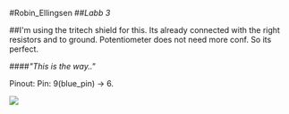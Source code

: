 #Robin_Ellingsen
##*Labb 3*

##I'm using the tritech shield for this.
Its already connected with the right resistors and to ground.
Potentiometer does not need more conf.
So its perfect. 


####*"This is the way.."*

Pinout:
Pin:
9(blue_pin) -> 6.


<img src="https://images-wixmp-ed30a86b8c4ca887773594c2.wixmp.com/f/ea196117-0b64-49b7-b13f-79f43cf77e53/ddjidrq-967891d0-44fd-422e-a701-6218df1f0f37.png?token=eyJ0eXAiOiJKV1QiLCJhbGciOiJIUzI1NiJ9.eyJzdWIiOiJ1cm46YXBwOjdlMGQxODg5ODIyNjQzNzNhNWYwZDQxNWVhMGQyNmUwIiwiaXNzIjoidXJuOmFwcDo3ZTBkMTg4OTgyMjY0MzczYTVmMGQ0MTVlYTBkMjZlMCIsIm9iaiI6W1t7InBhdGgiOiJcL2ZcL2VhMTk2MTE3LTBiNjQtNDliNy1iMTNmLTc5ZjQzY2Y3N2U1M1wvZGRqaWRycS05Njc4OTFkMC00NGZkLTQyMmUtYTcwMS02MjE4ZGYxZjBmMzcucG5nIn1dXSwiYXVkIjpbInVybjpzZXJ2aWNlOmZpbGUuZG93bmxvYWQiXX0.VxikeAkuVdPHKKxH5CNZwr6oG_HVtyGF3XCvi-dXeuE"/>


